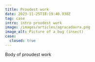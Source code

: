 ```yaml
---
title: Proudest work
date: 2023-11-25T18:19:40.938Z
tag: case
intro: intro proudest work
image: /images/articles/agracadavra.png
image_alt: Picture of a bug (insect)
case:
  closed: true
---
```


Body of proudest work
